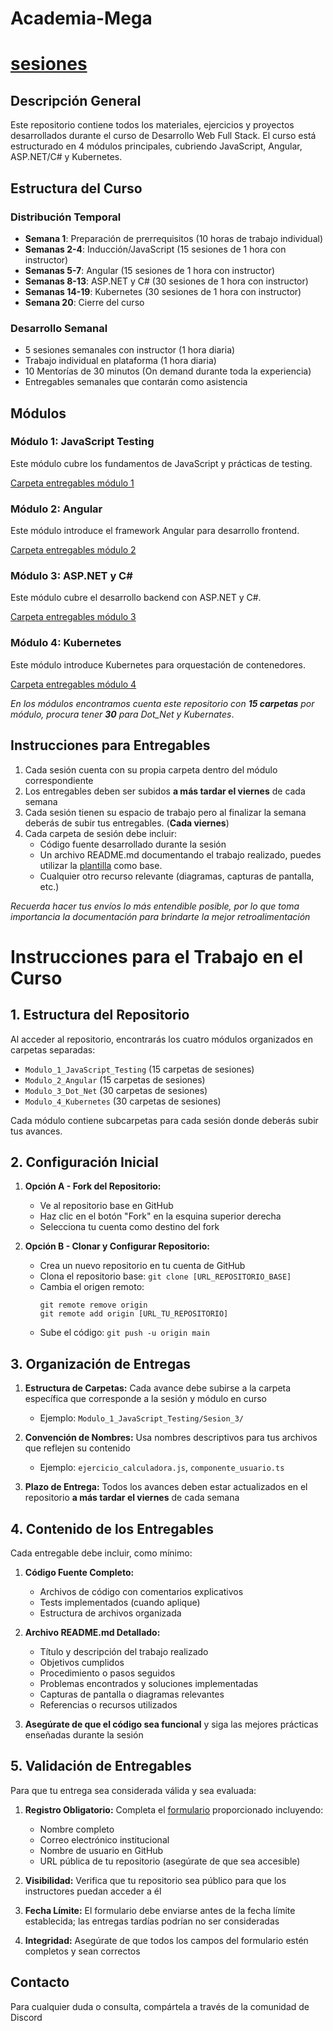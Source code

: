# Academia-Mega

# [sesiones](https://tecmx-my.sharepoint.com/:f:/g/personal/oscar_antonio_tec_mx/EoHbETLJqYJFns2vk7rMmkQBcqvEdfpOpxmB-tR0VoGgSw?e=TZQFBz)

## Descripción General

Este repositorio contiene todos los materiales, ejercicios y proyectos desarrollados durante el curso de Desarrollo Web Full Stack. El curso está estructurado en 4 módulos principales, cubriendo JavaScript, Angular, ASP.NET/C# y Kubernetes.

## Estructura del Curso

### Distribución Temporal

- **Semana 1**: Preparación de prerrequisitos (10 horas de trabajo individual)
- **Semanas 2-4**: Inducción/JavaScript (15 sesiones de 1 hora con instructor)
- **Semanas 5-7**: Angular (15 sesiones de 1 hora con instructor)
- **Semanas 8-13**: ASP.NET y C# (30 sesiones de 1 hora con instructor)
- **Semanas 14-19**: Kubernetes (30 sesiones de 1 hora con instructor)
- **Semana 20**: Cierre del curso

### Desarrollo Semanal

- 5 sesiones semanales con instructor (1 hora diaria)
- Trabajo individual en plataforma (1 hora diaria)
- 10 Mentorías de 30 minutos (On demand durante toda la experiencia)
- Entregables semanales que contarán como asistencia

## Módulos

### Módulo 1: JavaScript Testing

Este módulo cubre los fundamentos de JavaScript y prácticas de testing.

[Carpeta entregables módulo 1](./Modulo_1_Javascript_Testing/)

### Módulo 2: Angular

Este módulo introduce el framework Angular para desarrollo frontend.

[Carpeta entregables módulo 2](./Modulo_2_Angular/)

### Módulo 3: ASP.NET y C#

Este módulo cubre el desarrollo backend con ASP.NET y C#.

[Carpeta entregables módulo 3](./Modulo_3_Dot_Net/)

### Módulo 4: Kubernetes

Este módulo introduce Kubernetes para orquestación de contenedores.

[Carpeta entregables módulo 4](./Modulo_4_Kubernetes/)

_En los módulos encontramos cuenta este repositorio con **15 carpetas** por módulo, procura tener **30** para Dot_Net y Kubernates_.

## Instrucciones para Entregables

1. Cada sesión cuenta con su propia carpeta dentro del módulo correspondiente
2. Los entregables deben ser subidos **a más tardar el viernes** de cada semana
3. Cada sesión tienen su espacio de trabajo pero al finalizar la semana deberás de subir tus entregables. (**Cada viernes**)
4. Cada carpeta de sesión debe incluir:
   - Código fuente desarrollado durante la sesión
   - Un archivo README.md documentando el trabajo realizado, puedes utilizar la [plantilla](/ejemplo_readme.md) como base.
   - Cualquier otro recurso relevante (diagramas, capturas de pantalla, etc.)

_Recuerda hacer tus envíos lo más entendible posible, por lo que toma importancia la documentación para brindarte la mejor retroalimentación_

# Instrucciones para el Trabajo en el Curso

## 1. Estructura del Repositorio

Al acceder al repositorio, encontrarás los cuatro módulos organizados en carpetas separadas:

- `Modulo_1_JavaScript_Testing` (15 carpetas de sesiones)
- `Modulo_2_Angular` (15 carpetas de sesiones)
- `Modulo_3_Dot_Net` (30 carpetas de sesiones)
- `Modulo_4_Kubernetes` (30 carpetas de sesiones)

Cada módulo contiene subcarpetas para cada sesión donde deberás subir tus avances.

## 2. Configuración Inicial

1. **Opción A - Fork del Repositorio:**

   - Ve al repositorio base en GitHub
   - Haz clic en el botón "Fork" en la esquina superior derecha
   - Selecciona tu cuenta como destino del fork

2. **Opción B - Clonar y Configurar Repositorio:**
   - Crea un nuevo repositorio en tu cuenta de GitHub
   - Clona el repositorio base: `git clone [URL_REPOSITORIO_BASE]`
   - Cambia el origen remoto:
     ```
     git remote remove origin
     git remote add origin [URL_TU_REPOSITORIO]
     ```
   - Sube el código: `git push -u origin main`

## 3. Organización de Entregas

1. **Estructura de Carpetas:** Cada avance debe subirse a la carpeta específica que corresponde a la sesión y módulo en curso

   - Ejemplo: `Modulo_1_JavaScript_Testing/Sesion_3/`

2. **Convención de Nombres:** Usa nombres descriptivos para tus archivos que reflejen su contenido

   - Ejemplo: `ejercicio_calculadora.js`, `componente_usuario.ts`

3. **Plazo de Entrega:** Todos los avances deben estar actualizados en el repositorio **a más tardar el viernes** de cada semana

## 4. Contenido de los Entregables

Cada entregable debe incluir, como mínimo:

1. **Código Fuente Completo:**

   - Archivos de código con comentarios explicativos
   - Tests implementados (cuando aplique)
   - Estructura de archivos organizada

2. **Archivo README.md Detallado:**

   - Título y descripción del trabajo realizado
   - Objetivos cumplidos
   - Procedimiento o pasos seguidos
   - Problemas encontrados y soluciones implementadas
   - Capturas de pantalla o diagramas relevantes
   - Referencias o recursos utilizados

3. **Asegúrate de que el código sea funcional** y siga las mejores prácticas enseñadas durante la sesión

## 5. Validación de Entregables

Para que tu entrega sea considerada válida y sea evaluada:

1. **Registro Obligatorio:** Completa el [formulario](https://forms.office.com/r/PdzDn8nvc6) proporcionado incluyendo:

   - Nombre completo
   - Correo electrónico institucional
   - Nombre de usuario en GitHub
   - URL pública de tu repositorio (asegúrate de que sea accesible)

2. **Visibilidad:** Verifica que tu repositorio sea público para que los instructores puedan acceder a él

3. **Fecha Límite:** El formulario debe enviarse antes de la fecha límite establecida; las entregas tardías podrían no ser consideradas

4. **Integridad:** Asegúrate de que todos los campos del formulario estén completos y sean correctos

## Contacto

Para cualquier duda o consulta, compártela a través de la comunidad de Discord
